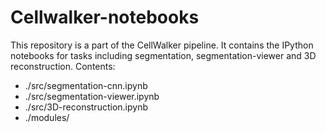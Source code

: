 # Cellwalker-notebooks

This repository is a part of the CellWalker pipeline. It contains the IPython notebooks for tasks including segmentation, segmentation-viewer and 3D reconstruction.
Contents: <br>
<ul>
<li> ./src/segmentation-cnn.ipynb </li>
<li> ./src/segmentation-viewer.ipynb </li>
<li> ./src/3D-reconstruction.ipynb </li>
<li> ./modules/</li>
</ul>
